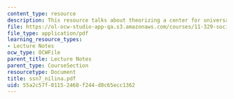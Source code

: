 ```yaml
---
content_type: resource
description: This resource talks about theorizing a center for universal design.
file: https://ol-ocw-studio-app-qa.s3.amazonaws.com/courses/11-329-social-theory-and-the-city-fall-2005/55a2c57f01152468f244d8c65ecc1362_ssn7_nilina.pdf
file_type: application/pdf
learning_resource_types:
- Lecture Notes
ocw_type: OCWFile
parent_title: Lecture Notes
parent_type: CourseSection
resourcetype: Document
title: ssn7_nilina.pdf
uid: 55a2c57f-0115-2468-f244-d8c65ecc1362
---
```

